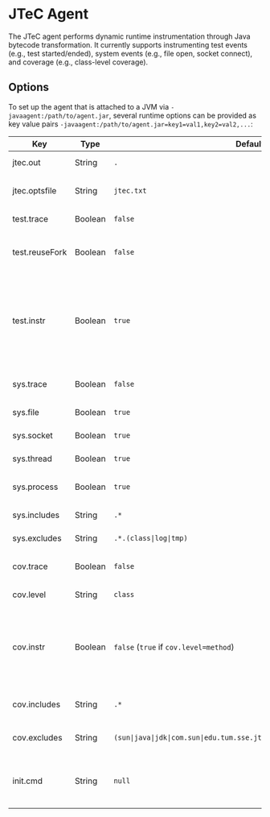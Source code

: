 # JTeC Agent

The JTeC agent performs dynamic runtime instrumentation through Java bytecode transformation.
It currently supports instrumenting test events (e.g., test started/ended), system events (e.g., file open, socket
connect), and coverage (e.g., class-level coverage).

## Options

To set up the agent that is attached to a JVM via `-javaagent:/path/to/agent.jar`, several runtime options can be
provided as key value pairs `-javaagent:/path/to/agent.jar=key1=val1,key2=val2,...`:

| Key          | Type    | Default value                                                                   | Description                                                                                  |
|--------------|---------|---------------------------------------------------------------------------------|----------------------------------------------------------------------------------------------|
| jtec.out     | String  | `.`                                                                             | Output path for jtec output                                                                  |
| jtec.optsfile| String  | `jtec.txt`                                                                      | Options file containing JTeC options                                                         |
| test.trace   | Boolean | `false`                                                                         | Enables test event tracing                                                                   |
| test.reuseFork | Boolean | `false`                                                                         | Enables forked test execution (not one test suite per JVM)                                   |
| test.instr   | Boolean | `true`                                                                          | Enables class file instrumentation for JUnit classes (instead of providing custom listeners) |
| sys.trace    | Boolean | `false`                                                                         | Enables system event tracing                                                                 |
| sys.file     | Boolean | `true`                                                                          | Enables file event tracing                                                                   |
| sys.socket   | Boolean | `true`                                                                          | Enables socket event tracing                                                                 |
| sys.thread   | Boolean | `true`                                                                          | Enables thread event tracing                                                                 |
| sys.process  | Boolean | `true`                                                                          | Enables process event tracing                                                                |
| sys.includes | String  | `.*`                                                                            | Regex for included files                                                                     |
| sys.excludes | String  | `.*.(class\|log\|tmp)`                                                          | Regex for excluded files                                                                     |
| cov.trace    | Boolean | `false`                                                                         | Enables coverage tracing                                                                     |
| cov.level    | String  | `class`                                                                         | Coverage level: `class` or `method`                                                          |
| cov.instr    | Boolean | `false` (`true` if `cov.level=method`)                                          | Enables class file instrumentation (only needed for `method` or non-forked `class` coverage) |
| cov.includes | String  | `.*`                                                                            | Regex for included Java classes                                                              |
| cov.excludes | String  | `(sun\|java\|jdk\|com.sun\|edu.tum.sse.jtec\|net.bytebuddy\|org.apache.maven).*`| Regex for excluded Java classes                                                              |
| init.cmd     | String  | `null`                                                                          | Command to execute upon JVM initialization (pre-test hook)                                   |

